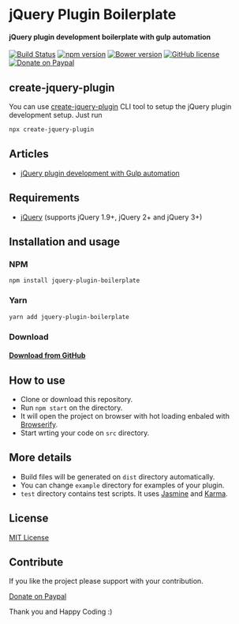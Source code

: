 # jQuery Plugin Boilerplate
#### jQuery plugin development boilerplate with gulp automation

[![Build Status](https://travis-ci.org/techlab/jquery-plugin-boilerplate.svg?branch=master)](https://travis-ci.org/techlab/jquery-plugin-boilerplate)
[![npm version](https://badge.fury.io/js/jquery-plugin-boilerplate.svg)](https://badge.fury.io/js/jquery-plugin-boilerplate)
[![Bower version](https://badge.fury.io/bo/jquery-plugin-boilerplate.svg)](https://badge.fury.io/bo/jquery-plugin-boilerplate)
[![GitHub license](https://img.shields.io/badge/license-MIT-blue.svg)](https://raw.githubusercontent.com/techlab/jquery-plugin-boilerplate/master/LICENSE)
[![Donate on Paypal](https://img.shields.io/badge/PayPal-dipuraj-blue.svg)](https://www.paypal.me/dipuraj)

create-jquery-plugin
-----
You can use [create-jquery-plugin](https://www.npmjs.com/package/create-jquery-plugin) CLI tool to setup the jQuery plugin development setup. Just run
```bash
npx create-jquery-plugin

```

Articles
-----
  + [jQuery plugin development with Gulp automation](https://medium.com/@dipuraj/jquery-plugin-development-with-gulp-automation-ae5d2c180f85)

Requirements
-----
  + [jQuery](http://jquery.com/) (supports jQuery 1.9+, jQuery 2+ and jQuery 3+)

Installation and usage
-----

### NPM
    npm install jquery-plugin-boilerplate

### Yarn
    yarn add jquery-plugin-boilerplate

### Download
#### [Download from GitHub](https://github.com/techlab/jquery-plugin-boilerplate/archive/master.zip)    

How to use
----
- Clone or download this repository.
- Run `npm start` on the directory.
- It will open the project on browser with hot loading enbaled with [Browserify](http://browserify.org/).
- Start wrting your code on `src` directory.

More details
----
- Build files will be generated on `dist` directory automatically.
- You can change `example` directory for examples of your plugin.
- `test` directory contains test scripts. It uses [Jasmine](https://jasmine.github.io/) and [Karma](https://karma-runner.github.io/).

License
----
[MIT License](https://github.com/techlab/jquery-plugin-boilerplate/blob/master/LICENSE)

Contribute
----
If you like the project please support with your contribution.

[Donate on Paypal](https://www.paypal.me/dipuraj)

Thank you and Happy Coding :)
